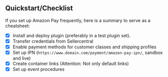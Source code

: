 ## Quickstart/Checklist

If you set up Amazon Pay frequently, here is a summary to serve as a cheatsheet:

* [x] Install and deploy plugin (preferably in a test plugin set).
* [x] Transfer credentials from Sellercentral
* [x] Enable payment methods for customer classes and shipping profiles
* [x] Set up IPN (`https://www.domain.com/payment/amazon-pay-ipn/`, sandbox and live)
* [x] Create container links (Attention: Not only default links)
* [x] Set up event procedures
